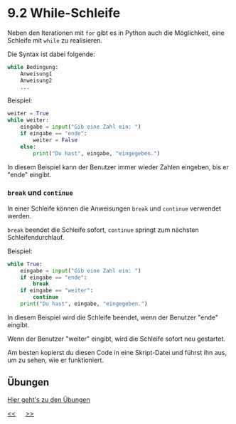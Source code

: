 # 9.2 While-Schleife

Neben den Iterationen mit `for` gibt es in Python auch die Möglichkeit, 
eine Schleife mit `while` zu realisieren.

Die Syntax ist dabei folgende:

```python
while Bedingung:
    Anweisung1
    Anweisung2
    ...
```

Beispiel:

```python
weiter = True
while weiter:
    eingabe = input("Gib eine Zahl ein: ")
    if eingabe == "ende":
        weiter = False
    else:
        print("Du hast", eingabe, "eingegeben.")
```

In diesem Beispiel kann der Benutzer immer wieder Zahlen eingeben,
bis er "ende" eingibt.

### `break` und `continue`

In einer Schleife können die Anweisungen 
`break` und `continue` verwendet werden.

`break` beendet die Schleife sofort,
`continue` springt zum nächsten Schleifendurchlauf.

Beispiel:

```python
while True:
    eingabe = input("Gib eine Zahl ein: ")
    if eingabe == "ende":
        break
    if eingabe == "weiter":
        continue
    print("Du hast", eingabe, "eingegeben.")
```

In diesem Beispiel wird die Schleife beendet, 
wenn der Benutzer "ende" eingibt.

Wenn der Benutzer "weiter" eingibt,
wird die Schleife sofort neu gestartet.

Am besten kopierst du diesen Code in eine Skript-Datei
und führst ihn aus, um zu sehen, wie er funktioniert.





## Übungen
[Hier geht's zu den Übungen](../uebungen/UE_09.2_While_Schleife.md)


[<<](09.1_Iteration.md) &emsp; [>>](10.0_Algorithmen.md)
